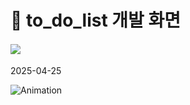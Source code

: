 # :memo: to_do_list 개발 화면
#### <img src="https://img.shields.io/badge/Python-3776AB?style=for-the-badge&logo=Python&logoColor=white">
2025-04-25


![Animation](https://github.com/user-attachments/assets/ddff1638-b6d1-40a2-a5cf-ecedfa37899e)
